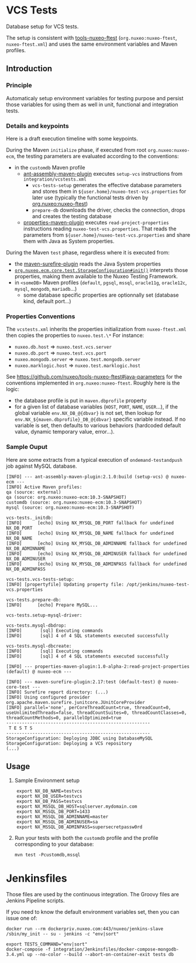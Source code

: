 # VCS Tests

Database setup for VCS tests.

The setup is consistent with [tools-nuxeo-ftest](https://github.com/nuxeo/tools-nuxeo-ftest) (`org.nuxeo:nuxeo-ftest`, `nuxeo-ftest.xml`) and uses the same environment variables and Maven profiles.

## Introduction

### Principle

Automaticaly setup environment variables for testing purpose and persist those variables for using them as well in unit, functional and integration tests.

### Details and keypoints

Here is a draft execution timeline with some keypoints.

During the Maven `initialize` phase, if executed from root `org.nuxeo:nuxeo-ecm`, the testing parameters are evaluated according to the conventions:
- in the `customdb` Maven profile
  - [ant-assembly-maven-plugin](https://github.com/nuxeo/ant-assembly-maven-plugin) executes `setup-vcs` instructions from `integration/vcstests.xml`
    - `vcs-tests-setup` generates the effective database parameters and stores them in `${user.home}/nuxeo-test-vcs.properties` for later use (typically the functional tests driven by [org.nuxeo:nuxeo-ftest](https://github.com/nuxeo/tools-nuxeo-ftest))
    - `prepare-db` downloads the driver, checks the connection, drops and creates the testing database
  - [properties-maven-plugin](https://www.mojohaus.org/properties-maven-plugin/) executes `read-project-properties` instructions reading `nuxeo-test-vcs.properties`. That reads the parameters from `${user.home}/nuxeo-test-vcs.properties` and share them with Java as System properties.

During the Maven `test` phase, regardless where it is executed from:
- the [maven-surefire-plugin](https://maven.apache.org/surefire/maven-surefire-plugin/) reads the Java System properties
- [`org.nuxeo.ecm.core.test.StorageConfiguration#init()`](https://github.com/nuxeo/nuxeo/blob/master/nuxeo-core/nuxeo-core-test/src/main/java/org/nuxeo/ecm/core/test/StorageConfiguration.java#L120) interprets those properties, making them available to the Nuxeo Testing Framework.
- in `<someDB>` Maven profiles (`default`, `pgsql`, `mssql`, `oracle11g`, `oracle12c`, `mysql`, `mongodb`, `mariadb`...)
  - some database specific properties are optionnally set (database kind, default port...)

### Properties Conventions

The `vcstests.xml` inherits the properties initialization from `nuxeo-ftest.xml` then copies the properties to `nuxeo.test.\*` 
For instance:
- `nuxeo.db.host` => `nuxeo.test.vcs.server`
- `nuxeo.db.port` => `nuxeo.test.vcs.port`
- `nuxeo.mongodb.server` => `nuxeo.test.mongodb.server`
- `nuxeo.marklogic.host` => `nuxeo.test.marklogic.host`

See https://github.com/nuxeo/tools-nuxeo-ftest#java-parameters for the conventions implemented in `org.nuxeo:nuxeo-ftest`. Roughly here is the logic:
- the database profile is put in `maven.dbprofile` property
- for a given list of database variables (`HOST`, `PORT`, `NAME`, `USER`...), if the global variable `env.NX_DB_@{dbvar}` is not set, then lookup for `env.NX_${maven.dbprofile}_DB_@{dbvar}` specific variable instead. If no variable is set, then defaults to various behaviors (hardcoded default value, dynamic temporary value, error...).


### Sample Ouput

Here are some extracts from a typical execution of `ondemand-testandpush` job against MySQL database.

```
[INFO] --- ant-assembly-maven-plugin:2.1.0:build (setup-vcs) @ nuxeo-ecm ---
[INFO] Active Maven profiles:
qa (source: external)
qa (source: org.nuxeo:nuxeo-ecm:10.3-SNAPSHOT)
customdb (source: org.nuxeo:nuxeo-ecm:10.3-SNAPSHOT)
mysql (source: org.nuxeo:nuxeo-ecm:10.3-SNAPSHOT)

vcs-tests._initdb:
[INFO]      [echo] Using NX_MYSQL_DB_PORT fallback for undefined NX_DB_PORT
[INFO]      [echo] Using NX_MYSQL_DB_NAME fallback for undefined NX_DB_NAME
[INFO]      [echo] Using NX_MYSQL_DB_ADMINNAME fallback for undefined NX_DB_ADMINNAME
[INFO]      [echo] Using NX_MYSQL_DB_ADMINUSER fallback for undefined NX_DB_ADMINUSER
[INFO]      [echo] Using NX_MYSQL_DB_ADMINPASS fallback for undefined NX_DB_ADMINPASS

vcs-tests.vcs-tests-setup:
[INFO] [propertyfile] Updating property file: /opt/jenkins/nuxeo-test-vcs.properties

vcs-tests.prepare-db:
[INFO]      [echo] Prepare MySQL...

vcs-tests.setup-mysql-driver:

vcs-tests.mysql-dbdrop:
[INFO]       [sql] Executing commands
[INFO]       [sql] 4 of 4 SQL statements executed successfully

vcs-tests.mysql-dbcreate:
[INFO]       [sql] Executing commands
[INFO]       [sql] 4 of 4 SQL statements executed successfully

[INFO] --- properties-maven-plugin:1.0-alpha-2:read-project-properties (default) @ nuxeo-ecm ---

[INFO] --- maven-surefire-plugin:2.17:test (default-test) @ nuxeo-core-test ---
[INFO] Surefire report directory: (...)
[INFO] Using configured provider org.apache.maven.surefire.junitcore.JUnitCoreProvider
[INFO] parallel='none', perCoreThreadCount=true, threadCount=0, useUnlimitedThreads=false, threadCountSuites=0, threadCountClasses=0, threadCountMethods=0, parallelOptimized=true
-------------------------------------------------------
 T E S T S
-------------------------------------------------------
StorageConfiguration: Deploying JDBC using DatabaseMySQL
StorageConfiguration: Deploying a VCS repository
(...)
```

## Usage

1) Sample Environment setup

```
    export NX_DB_NAME=testvcs
    export NX_DB_USER=testvcs
    export NX_DB_PASS=testvcs
    export NX_MSSQL_DB_HOST=sqlserver.mydomain.com
    export NX_MSSQL_DB_PORT=1433
    export NX_MSSQL_DB_ADMINNAME=master
    export NX_MSSQL_DB_ADMINUSER=sa
    export NX_MSSQL_DB_ADMINPASS=supersecretpassw0rd
```

2) Run your tests with both the `customdb` profile and the profile corresponding to your database:

    `mvn test -Pcustomdb,mssql`

# Jenkinsfiles

Those files are used by the continuous integration.
The Groovy files are Jenkins Pipeline scripts.

If you need to know the default environment variables set, then you can issue one of:

    docker run --rm dockerpriv.nuxeo.com:443/nuxeo/jenkins-slave /sbin/my_init -- su - jenkins -c "env|sort"

    export TESTS_COMMAND="env|sort"
    docker-compose -f integration/Jenkinsfiles/docker-compose-mongodb-3.4.yml up --no-color --build --abort-on-container-exit tests db
